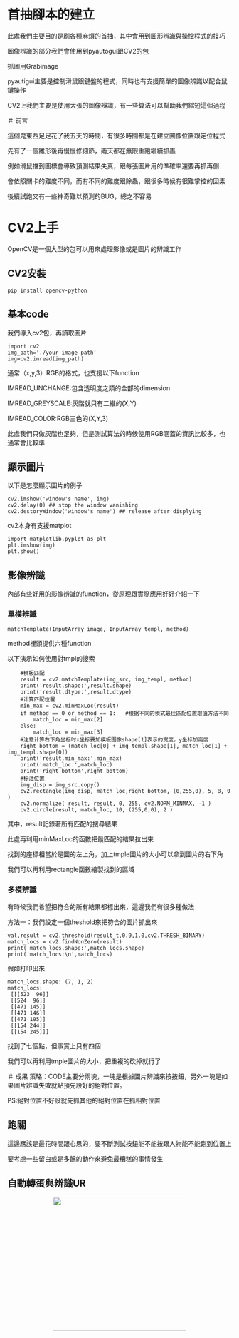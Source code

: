 # 首抽腳本的建立
此處我們主要目的是刷各種麻煩的首抽，其中會用到圖形辨識與操控程式的技巧

圖像辨識的部分我們會使用到pyautogui跟CV2的包

抓圖用Grabimage

pyautigui主要是控制滑鼠跟鍵盤的程式，同時也有支援簡單的圖像辨識以配合鼠鍵操作

CV2上我們主要是使用大張的圖像辨識，有一些算法可以幫助我們縮短這個過程

＃ 前言

這個鬼東西足足花了我五天的時間，有很多時間都是在建立圖像位置跟定位程式

先有了一個雛形後再慢慢修細節，兩天都在無限重跑繼續抓蟲

例如滑鼠擋到圖標會導致預測結果失真，跟每張圖片用的準確率還要再抓再側

會依照關卡的難度不同，而有不同的難度跟除蟲，跟很多時候有很難掌控的因素

後續試跑又有一些神奇難以預測的BUG，總之不容易

# CV2上手

OpenCV是一個大型的包可以用來處理影像或是圖片的辨識工作

## CV2安裝
```
pip install opencv-python
```
## 基本code
我們導入cv2包，再讀取圖片
```
import cv2
img_path='./your image path'
img=cv2.imread(img_path)
```
通常（x,y,3）RGB的格式，也支援以下function

IMREAD_UNCHANGE:包含透明度之類的全部的dimension

IMREAD_GREYSCALE:灰階就只有二維的(X,Y)

IMREAD_COLOR:RGB三色的(X,Y,3)

此處我們只做灰階也足夠，但是測試算法的時候使用RGB涵蓋的資訊比較多，也通常會比較準

## 顯示圖片
以下是怎麼顯示圖片的例子
```
cv2.imshow('window's name', img)
cv2.delay(0) ## stop the window vanishing
cv2.destoryWindow('window's name') ## release after displying
```
cv2本身有支援matplot
```
import matplotlib.pyplot as plt
plt.imshow(img)
plt.show()
```
## 影像辨識
內部有些好用的影像辨識的function，從原理跟實際應用好好介紹一下
### 單模辨識
```
matchTemplate(InputArray image, InputArray templ, method)
```
method裡頭提供六種function

以下演示如何使用對tmpl的搜索

```
    #模板匹配
    result = cv2.matchTemplate(img_src, img_templ, method)
    print('result.shape:',result.shape)
    print('result.dtype:',result.dtype)
    #计算匹配位置
    min_max = cv2.minMaxLoc(result)
    if method == 0 or method == 1:   #根据不同的模式最佳匹配位置取值方法不同
        match_loc = min_max[2]
    else:
        match_loc = min_max[3]      
    #注意计算右下角坐标时x坐标要加模板图像shape[1]表示的宽度，y坐标加高度
    right_bottom = (match_loc[0] + img_templ.shape[1], match_loc[1] + img_templ.shape[0])
    print('result.min_max:',min_max)
    print('match_loc:',match_loc)
    print('right_bottom',right_bottom)
    #标注位置
    img_disp = img_src.copy()
    cv2.rectangle(img_disp, match_loc,right_bottom, (0,255,0), 5, 8, 0 )
    cv2.normalize( result, result, 0, 255, cv2.NORM_MINMAX, -1 )
    cv2.circle(result, match_loc, 10, (255,0,0), 2 )
```
其中，result記錄著所有匹配的搜尋結果

此處再利用minMaxLoc的函數把最匹配的結果拉出來

找到的座標相當於是圖的左上角，加上tmple圖片的大小可以拿到圖片的右下角

我們可以再利用rectangle函數繪製找到的區域

### 多模辨識

有時候我們希望把符合的所有結果都標出來，這邊我們有很多種做法

方法一：我們設定一個theshold來把符合的圖片抓出來

```
val,result = cv2.threshold(result_t,0.9,1.0,cv2.THRESH_BINARY)
match_locs = cv2.findNonZero(result)
print('match_locs.shape:',match_locs.shape) 
print('match_locs:\n',match_locs)
```

假如打印出來

```
match_locs.shape: (7, 1, 2)
match_locs:
 [[[523  96]]
 [[524  96]]
 [[471 145]]
 [[471 146]]
 [[471 195]]
 [[154 244]]
 [[154 245]]]
```
找到了七個點，但事實上只有四個

我們可以再利用tmple圖片的大小，把重複的砍掉就行了


＃ 成果
策略：CODE主要分兩塊，一塊是根據圖片辨識來按按鈕，另外一塊是如果圖片辨識失敗就點預先設好的絕對位置。

PS:絕對位置不好設就先抓其他的絕對位置在抓相對位置
## 跑關
這邊應該是最花時間跟心思的，要不斷測試按鈕能不能按跟人物能不能跑到位置上

要考慮一些留白或是多餘的動作來避免最糟糕的事情發生
## 自動轉蛋與辨識UR
<div align=center><img src="https://raw.githubusercontent.com/fluttering13/Project-recongnition/main/Danchro_random_egg/pic/test.png" width="300px"/></div
這部分是最舒服的，由於遊戲內有無限首刷，操作過程就是幾個按鈕的事情
這邊會建立辨識場景，辨識是否在抽選結果頁面，不在的話就點來跳頁
可以根據個人需求設置停止點
4張以上：100至200重刷抽出一次
5張以上：1000次重刷抽出一次
四張是比較可以接受的範圍抽一次大約需要40秒,大概幾個小時就可以收竿一次，看是不是自己目標的角色
## Line通知
這邊是附加功能，先進到Line notify 頁面登入設置權杖
再利用以下的code就可以傳訊息給自己嚕！
